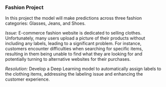 ### Fashion Project
In this project the model will make predictions across three fashion categories: Glasses, Jeans, and Shoes.

_Issue:_ E-commerce fashion website is dedicated to selling clothes. Unfortunately, many users upload a picture of their products without including any labels, leading to a significant problem. For instance, customers encounter difficulties when searching for specific items, resulting in them being unable to find what they are looking for and potentially turning to alternative websites for their purchases.

_Resolution:_ Develop a Deep Learning model to automatically assign labels to the clothing items, addressing the labeling issue and enhancing the customer experience.

